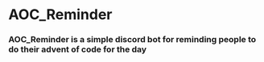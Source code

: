 # AOC_Reminder
### AOC_Reminder is a simple discord bot for reminding people to do their advent of code for the day


